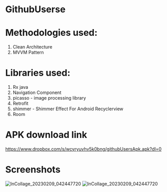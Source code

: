 # GithubUserse


# Methodologies used:

1. Clean Architecture
2. MVVM Pattern

# Libraries used:

1. Rx java
2. Navigation Component
3. picasso - image processing library
4. Retrofit
5. shimmer - Shimmer Effect For Android Recyclerview
6. Room


# APK download link
https://www.dropbox.com/s/wcyryuvhv5k0bng/githubUsersApk.apk?dl=0

# Screenshots

![InCollage_20230209_042447720](https://user-images.githubusercontent.com/78638521/217687290-97e2abe8-3753-476b-be13-d40ff7c8e1e9.jpg)
![InCollage_20230209_042447720](https://user-images.githubusercontent.com/78638521/217687316-02a5e291-4479-4f3b-a131-d95491d0b1fd.jpg)
